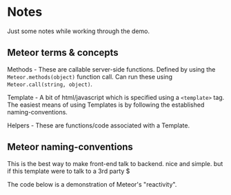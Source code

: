 # Notes

Just some notes while working through the demo.


## Meteor terms & concepts

Methods - These are callable server-side functions. Defined by using the `Meteor.methods(object)` function call. Can run these using `Meteor.call(string, object)`.

Template - A bit of html/javascript which is specified using a `<template>` tag. The easiest means of using Templates is by following the established naming-conventions.

Helpers - These are functions/code associated with a Template.


## Meteor naming-conventions









This is the best way to make front-end talk to backend. nice and simple. but if this template were to talk to a 3rd party $
                                    
The code below is a demonstration of Meteor's "reactivity". 


